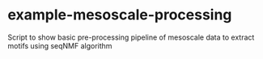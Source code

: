 # example-mesoscale-processing
Script to show basic pre-processing pipeline of mesoscale data to extract motifs using seqNMF algorithm
